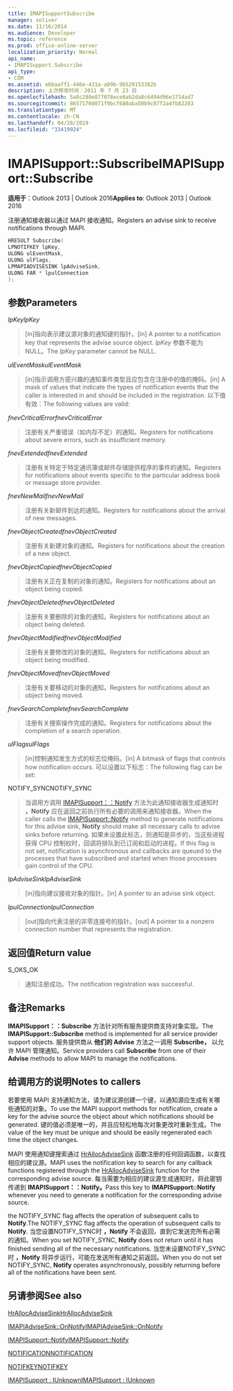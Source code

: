 ```yaml
---
title: IMAPISupportSubscribe
manager: soliver
ms.date: 11/16/2014
ms.audience: Developer
ms.topic: reference
ms.prod: office-online-server
localization_priority: Normal
api_name:
- IMAPISupport.Subscribe
api_type:
- COM
ms.assetid: e6baaff1-446e-431a-a09b-9b529153382b
description: 上次修改时间：2011 年 7 月 23 日
ms.openlocfilehash: 5a8c288e877078ece6ab2da8c6494d96e1714ad7
ms.sourcegitcommit: 8657170d071f9bcf680aba50b9c07f2a4fb82283
ms.translationtype: MT
ms.contentlocale: zh-CN
ms.lasthandoff: 04/28/2019
ms.locfileid: "33419924"
---
```

# <a name="imapisupportsubscribe"></a><span data-ttu-id="8cc37-103">IMAPISupport::Subscribe</span><span class="sxs-lookup"><span data-stu-id="8cc37-103">IMAPISupport::Subscribe</span></span>

  
  
<span data-ttu-id="8cc37-104">**适用于**：Outlook 2013 | Outlook 2016</span><span class="sxs-lookup"><span data-stu-id="8cc37-104">**Applies to**: Outlook 2013 | Outlook 2016</span></span> 
  
<span data-ttu-id="8cc37-105">注册通知接收器以通过 MAPI 接收通知。</span><span class="sxs-lookup"><span data-stu-id="8cc37-105">Registers an advise sink to receive notifications through MAPI.</span></span>
  
```cpp
HRESULT Subscribe(
LPNOTIFKEY lpKey,
ULONG ulEventMask,
ULONG ulFlags,
LPMAPIADVISESINK lpAdviseSink,
ULONG FAR * lpulConnection
);
```

## <a name="parameters"></a><span data-ttu-id="8cc37-106">参数</span><span class="sxs-lookup"><span data-stu-id="8cc37-106">Parameters</span></span>

 <span data-ttu-id="8cc37-107">_lpKey_</span><span class="sxs-lookup"><span data-stu-id="8cc37-107">_lpKey_</span></span>
  
> <span data-ttu-id="8cc37-108">[in]指向表示建议源对象的通知键的指针。</span><span class="sxs-lookup"><span data-stu-id="8cc37-108">[in] A pointer to a notification key that represents the advise source object.</span></span> <span data-ttu-id="8cc37-109">_lpKey_ 参数不能为 NULL。</span><span class="sxs-lookup"><span data-stu-id="8cc37-109">The  _lpKey_ parameter cannot be NULL.</span></span> 
    
 <span data-ttu-id="8cc37-110">_ulEventMask_</span><span class="sxs-lookup"><span data-stu-id="8cc37-110">_ulEventMask_</span></span>
  
> <span data-ttu-id="8cc37-111">[in]指示调用方感兴趣的通知事件类型且应包含在注册中的值的掩码。</span><span class="sxs-lookup"><span data-stu-id="8cc37-111">[in] A mask of values that indicate the types of notification events that the caller is interested in and should be included in the registration.</span></span> <span data-ttu-id="8cc37-112">以下值有效：</span><span class="sxs-lookup"><span data-stu-id="8cc37-112">The following values are valid:</span></span>
    
 <span data-ttu-id="8cc37-113">_fnevCriticalError_</span><span class="sxs-lookup"><span data-stu-id="8cc37-113">_fnevCriticalError_</span></span>
  
> <span data-ttu-id="8cc37-114">注册有关严重错误（如内存不足）的通知。</span><span class="sxs-lookup"><span data-stu-id="8cc37-114">Registers for notifications about severe errors, such as insufficient memory.</span></span>
    
 <span data-ttu-id="8cc37-115">_fnevExtended_</span><span class="sxs-lookup"><span data-stu-id="8cc37-115">_fnevExtended_</span></span>
  
> <span data-ttu-id="8cc37-116">注册有关特定于特定通讯簿或邮件存储提供程序的事件的通知。</span><span class="sxs-lookup"><span data-stu-id="8cc37-116">Registers for notifications about events specific to the particular address book or message store provider.</span></span>
    
 <span data-ttu-id="8cc37-117">_fnevNewMail_</span><span class="sxs-lookup"><span data-stu-id="8cc37-117">_fnevNewMail_</span></span>
  
> <span data-ttu-id="8cc37-118">注册有关新邮件到达的通知。</span><span class="sxs-lookup"><span data-stu-id="8cc37-118">Registers for notifications about the arrival of new messages.</span></span> 
    
 <span data-ttu-id="8cc37-119">_fnevObjectCreated_</span><span class="sxs-lookup"><span data-stu-id="8cc37-119">_fnevObjectCreated_</span></span>
  
> <span data-ttu-id="8cc37-120">注册有关新建对象的通知。</span><span class="sxs-lookup"><span data-stu-id="8cc37-120">Registers for notifications about the creation of a new object.</span></span>
    
 <span data-ttu-id="8cc37-121">_fnevObjectCopied_</span><span class="sxs-lookup"><span data-stu-id="8cc37-121">_fnevObjectCopied_</span></span>
  
> <span data-ttu-id="8cc37-122">注册有关正在复制的对象的通知。</span><span class="sxs-lookup"><span data-stu-id="8cc37-122">Registers for notifications about an object being copied.</span></span>
    
 <span data-ttu-id="8cc37-123">_fnevObjectDeleted_</span><span class="sxs-lookup"><span data-stu-id="8cc37-123">_fnevObjectDeleted_</span></span>
  
> <span data-ttu-id="8cc37-124">注册有关要删除的对象的通知。</span><span class="sxs-lookup"><span data-stu-id="8cc37-124">Registers for notifications about an object being deleted.</span></span>
    
 <span data-ttu-id="8cc37-125">_fnevObjectModified_</span><span class="sxs-lookup"><span data-stu-id="8cc37-125">_fnevObjectModified_</span></span>
  
> <span data-ttu-id="8cc37-126">注册有关要修改的对象的通知。</span><span class="sxs-lookup"><span data-stu-id="8cc37-126">Registers for notifications about an object being modified.</span></span>
    
 <span data-ttu-id="8cc37-127">_fnevObjectMoved_</span><span class="sxs-lookup"><span data-stu-id="8cc37-127">_fnevObjectMoved_</span></span>
  
> <span data-ttu-id="8cc37-128">注册有关要移动的对象的通知。</span><span class="sxs-lookup"><span data-stu-id="8cc37-128">Registers for notifications about an object being moved.</span></span>
    
 <span data-ttu-id="8cc37-129">_fnevSearchComplete_</span><span class="sxs-lookup"><span data-stu-id="8cc37-129">_fnevSearchComplete_</span></span>
  
> <span data-ttu-id="8cc37-130">注册有关搜索操作完成的通知。</span><span class="sxs-lookup"><span data-stu-id="8cc37-130">Registers for notifications about the completion of a search operation.</span></span>
    
 <span data-ttu-id="8cc37-131">_ulFlags_</span><span class="sxs-lookup"><span data-stu-id="8cc37-131">_ulFlags_</span></span>
  
> <span data-ttu-id="8cc37-132">[in]控制通知发生方式的标志位掩码。</span><span class="sxs-lookup"><span data-stu-id="8cc37-132">[in] A bitmask of flags that controls how notification occurs.</span></span> <span data-ttu-id="8cc37-133">可以设置以下标志：</span><span class="sxs-lookup"><span data-stu-id="8cc37-133">The following flag can be set:</span></span>
    
<span data-ttu-id="8cc37-134">NOTIFY_SYNC</span><span class="sxs-lookup"><span data-stu-id="8cc37-134">NOTIFY_SYNC</span></span> 
  
> <span data-ttu-id="8cc37-135">当调用方调用 [IMAPISupport：：Notify](imapisupport-notify.md) 方法为此通知接收器生成通知时 **，Notify** 应在返回之前执行所有必要的调用来通知接收器。</span><span class="sxs-lookup"><span data-stu-id="8cc37-135">When the caller calls the [IMAPISupport::Notify](imapisupport-notify.md) method to generate notifications for this advise sink, **Notify** should make all necessary calls to advise sinks before returning.</span></span> <span data-ttu-id="8cc37-136">如果未设置此标志，则通知是异步的，当这些进程获得 CPU 控制权时，回调将排队到已订阅和启动的进程。</span><span class="sxs-lookup"><span data-stu-id="8cc37-136">If this flag is not set, notification is asynchronous and callbacks are queued to the processes that have subscribed and started when those processes gain control of the CPU.</span></span> 
    
 <span data-ttu-id="8cc37-137">_lpAdviseSink_</span><span class="sxs-lookup"><span data-stu-id="8cc37-137">_lpAdviseSink_</span></span>
  
> <span data-ttu-id="8cc37-138">[in]指向建议接收对象的指针。</span><span class="sxs-lookup"><span data-stu-id="8cc37-138">[in] A pointer to an advise sink object.</span></span> 
    
 <span data-ttu-id="8cc37-139">_lpulConnection_</span><span class="sxs-lookup"><span data-stu-id="8cc37-139">_lpulConnection_</span></span>
  
> <span data-ttu-id="8cc37-140">[out]指向代表注册的非零连接号的指针。</span><span class="sxs-lookup"><span data-stu-id="8cc37-140">[out] A pointer to a nonzero connection number that represents the registration.</span></span>
    
## <a name="return-value"></a><span data-ttu-id="8cc37-141">返回值</span><span class="sxs-lookup"><span data-stu-id="8cc37-141">Return value</span></span>

<span data-ttu-id="8cc37-142">S_OK</span><span class="sxs-lookup"><span data-stu-id="8cc37-142">S_OK</span></span> 
  
> <span data-ttu-id="8cc37-143">通知注册成功。</span><span class="sxs-lookup"><span data-stu-id="8cc37-143">The notification registration was successful.</span></span>
    
## <a name="remarks"></a><span data-ttu-id="8cc37-144">备注</span><span class="sxs-lookup"><span data-stu-id="8cc37-144">Remarks</span></span>

<span data-ttu-id="8cc37-145">**IMAPISupport：：Subscribe** 方法针对所有服务提供商支持对象实现。</span><span class="sxs-lookup"><span data-stu-id="8cc37-145">The **IMAPISupport::Subscribe** method is implemented for all service provider support objects.</span></span> <span data-ttu-id="8cc37-146">服务提供商从 **他们的 Advise** 方法之一调用 **Subscribe，** 以允许 MAPI 管理通知。</span><span class="sxs-lookup"><span data-stu-id="8cc37-146">Service providers call **Subscribe** from one of their **Advise** methods to allow MAPI to manage the notifications.</span></span> 
  
## <a name="notes-to-callers"></a><span data-ttu-id="8cc37-147">给调用方的说明</span><span class="sxs-lookup"><span data-stu-id="8cc37-147">Notes to callers</span></span>

<span data-ttu-id="8cc37-148">若要使用 MAPI 支持通知方法，请为建议源创建一个键，以通知源应生成有关哪些通知的对象。</span><span class="sxs-lookup"><span data-stu-id="8cc37-148">To use the MAPI support methods for notification, create a key for the advise source the object about which notifications should be generated.</span></span> <span data-ttu-id="8cc37-149">键的值必须是唯一的，并且应轻松地每次对象更改时重新生成。</span><span class="sxs-lookup"><span data-stu-id="8cc37-149">The value of the key must be unique and should be easily regenerated each time the object changes.</span></span> 
  
<span data-ttu-id="8cc37-150">MAPI 使用通知键搜索通过 [HrAllocAdviseSink](hrallocadvisesink.md) 函数注册的任何回调函数，以查找相应的建议源。</span><span class="sxs-lookup"><span data-stu-id="8cc37-150">MAPI uses the notification key to search for any callback functions registered through the [HrAllocAdviseSink](hrallocadvisesink.md) function for the corresponding advise source.</span></span> <span data-ttu-id="8cc37-151">每当需要为相应的建议源生成通知时，将此密钥传递到 **IMAPISupport：：Notify。**</span><span class="sxs-lookup"><span data-stu-id="8cc37-151">Pass this key to **IMAPISupport::Notify** whenever you need to generate a notification for the corresponding advise source.</span></span> 
  
<span data-ttu-id="8cc37-152">the NOTIFY_SYNC flag affects the operation of subsequent calls to **Notify**.</span><span class="sxs-lookup"><span data-stu-id="8cc37-152">The NOTIFY_SYNC flag affects the operation of subsequent calls to **Notify**.</span></span> <span data-ttu-id="8cc37-153">当您设置NOTIFY_SYNC时 **，Notify** 不会返回，直到它发送完所有必需的通知。</span><span class="sxs-lookup"><span data-stu-id="8cc37-153">When you set NOTIFY_SYNC, **Notify** does not return until it has finished sending all of the necessary notifications.</span></span> <span data-ttu-id="8cc37-154">当您未设置NOTIFY_SYNC时 **，Notify** 将异步运行，可能在发送所有通知之前返回。</span><span class="sxs-lookup"><span data-stu-id="8cc37-154">When you do not set NOTIFY_SYNC, **Notify** operates asynchronously, possibly returning before all of the notifications have been sent.</span></span> 
  
## <a name="see-also"></a><span data-ttu-id="8cc37-155">另请参阅</span><span class="sxs-lookup"><span data-stu-id="8cc37-155">See also</span></span>



[<span data-ttu-id="8cc37-156">HrAllocAdviseSink</span><span class="sxs-lookup"><span data-stu-id="8cc37-156">HrAllocAdviseSink</span></span>](hrallocadvisesink.md)
  
[<span data-ttu-id="8cc37-157">IMAPIAdviseSink::OnNotify</span><span class="sxs-lookup"><span data-stu-id="8cc37-157">IMAPIAdviseSink::OnNotify</span></span>](imapiadvisesink-onnotify.md)
  
[<span data-ttu-id="8cc37-158">IMAPISupport::Notify</span><span class="sxs-lookup"><span data-stu-id="8cc37-158">IMAPISupport::Notify</span></span>](imapisupport-notify.md)
  
[<span data-ttu-id="8cc37-159">NOTIFICATION</span><span class="sxs-lookup"><span data-stu-id="8cc37-159">NOTIFICATION</span></span>](notification.md)
  
[<span data-ttu-id="8cc37-160">NOTIFKEY</span><span class="sxs-lookup"><span data-stu-id="8cc37-160">NOTIFKEY</span></span>](notifkey.md)
  
[<span data-ttu-id="8cc37-161">IMAPISupport : IUnknown</span><span class="sxs-lookup"><span data-stu-id="8cc37-161">IMAPISupport : IUnknown</span></span>](imapisupportiunknown.md)

